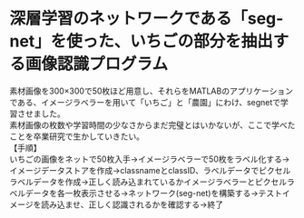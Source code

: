 # 深層学習のネットワークである「seg-net」を使った、いちごの部分を抽出する画像認識プログラム<br>
素材画像を300×300で50枚ほど用意し、それらをMATLABのアプリケーションである、イメージラベラーを用いて「いちご」と「農園」にわけ、segnetで学習させました。<br>
素材画像の枚数や学習時間の少なさからまだ完璧とはいかないが、ここで学べたことを卒業研究で生かしていきたい。<br>
【手順】<br>
いちごの画像をネットで50枚入手→イメージラベラーで50枚をラベル化する→イメージデータストアを作成→classnameとclassID、ラベルデータでピクセルラベルデータを作成→正しく読み込まれているかイメージラベラーとピクセルラベルデータを各一枚表示させる→ネットワーク(seg-net)を構築する→テストイメージを読み込ませ、正しく認識されるかを確認する→終了<br>
